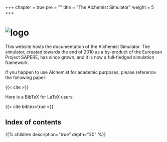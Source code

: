 +++
chapter = true
pre = ""
title = "The Alchemist Simulator"
weight = 5
+++

# ![logo](images/logo-text-path.svg)

This website hosts the documentation of the Alchemist Simulator.
The simulator, created towards the end of 2010 as a by-product of the European Project SAPERE,
has since grown, and it is now a full-fledged simulation framework.

If you happen to use Alchemist for academic purposes,
please reference the following paper:

{{< cite >}}

Here is a BibTeX for LaTeX users:

{{< cite bibtex=true >}}

## Index of contents

{{% children description="true" depth="30" %}}

